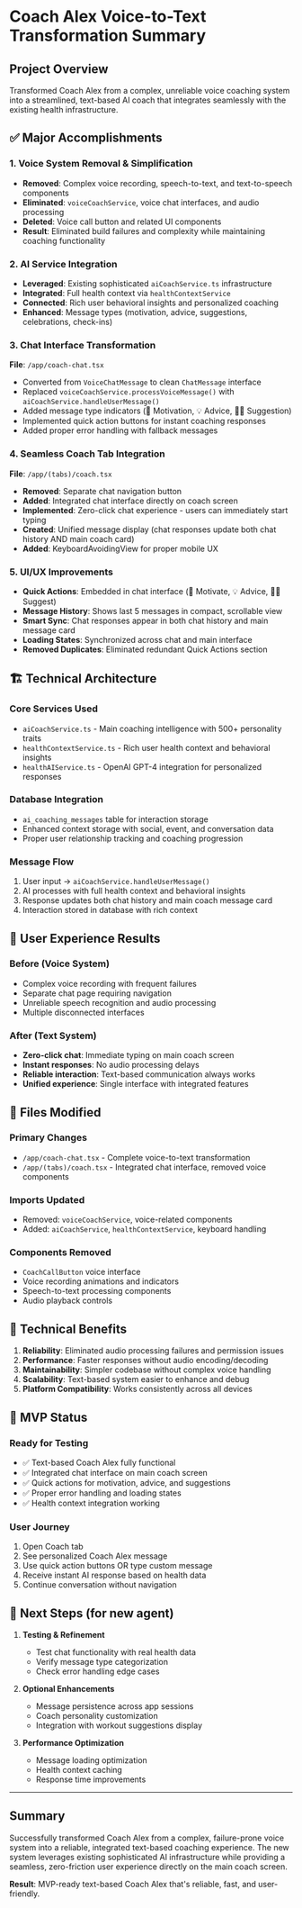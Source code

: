 # Coach Alex Voice-to-Text Transformation Summary

## Project Overview
Transformed Coach Alex from a complex, unreliable voice coaching system into a streamlined, text-based AI coach that integrates seamlessly with the existing health infrastructure.

## ✅ Major Accomplishments

### 1. **Voice System Removal & Simplification**
- **Removed**: Complex voice recording, speech-to-text, and text-to-speech components
- **Eliminated**: `voiceCoachService`, voice chat interfaces, and audio processing
- **Deleted**: Voice call button and related UI components
- **Result**: Eliminated build failures and complexity while maintaining coaching functionality

### 2. **AI Service Integration** 
- **Leveraged**: Existing sophisticated `aiCoachService.ts` infrastructure
- **Integrated**: Full health context via `healthContextService`
- **Connected**: Rich user behavioral insights and personalized coaching
- **Enhanced**: Message types (motivation, advice, suggestions, celebrations, check-ins)

### 3. **Chat Interface Transformation**
**File**: `/app/coach-chat.tsx`
- Converted from `VoiceChatMessage` to clean `ChatMessage` interface
- Replaced `voiceCoachService.processVoiceMessage()` with `aiCoachService.handleUserMessage()`
- Added message type indicators (💪 Motivation, 💡 Advice, 🏃‍♂️ Suggestion)
- Implemented quick action buttons for instant coaching responses
- Added proper error handling with fallback messages

### 4. **Seamless Coach Tab Integration**
**File**: `/app/(tabs)/coach.tsx`
- **Removed**: Separate chat navigation button
- **Added**: Integrated chat interface directly on coach screen
- **Implemented**: Zero-click chat experience - users can immediately start typing
- **Created**: Unified message display (chat responses update both chat history AND main coach card)
- **Added**: KeyboardAvoidingView for proper mobile UX

### 5. **UI/UX Improvements**
- **Quick Actions**: Embedded in chat interface (💪 Motivate, 💡 Advice, 🏃‍♂️ Suggest)
- **Message History**: Shows last 5 messages in compact, scrollable view
- **Smart Sync**: Chat responses appear in both chat history and main message card
- **Loading States**: Synchronized across chat and main interface
- **Removed Duplicates**: Eliminated redundant Quick Actions section

## 🏗️ Technical Architecture

### **Core Services Used**
- `aiCoachService.ts` - Main coaching intelligence with 500+ personality traits
- `healthContextService.ts` - Rich user health context and behavioral insights
- `healthAIService.ts` - OpenAI GPT-4 integration for personalized responses

### **Database Integration**
- `ai_coaching_messages` table for interaction storage
- Enhanced context storage with social, event, and conversation data
- Proper user relationship tracking and coaching progression

### **Message Flow**
1. User input → `aiCoachService.handleUserMessage()`
2. AI processes with full health context and behavioral insights
3. Response updates both chat history and main coach message card
4. Interaction stored in database with rich context

## 🎯 User Experience Results

### **Before (Voice System)**
- Complex voice recording with frequent failures
- Separate chat page requiring navigation
- Unreliable speech recognition and audio processing
- Multiple disconnected interfaces

### **After (Text System)**
- **Zero-click chat**: Immediate typing on main coach screen
- **Instant responses**: No audio processing delays
- **Reliable interaction**: Text-based communication always works
- **Unified experience**: Single interface with integrated features

## 📁 Files Modified

### **Primary Changes**
- `/app/coach-chat.tsx` - Complete voice-to-text transformation
- `/app/(tabs)/coach.tsx` - Integrated chat interface, removed voice components

### **Imports Updated**
- Removed: `voiceCoachService`, voice-related components
- Added: `aiCoachService`, `healthContextService`, keyboard handling

### **Components Removed**
- `CoachCallButton` voice interface
- Voice recording animations and indicators
- Speech-to-text processing components
- Audio playback controls

## 🔧 Technical Benefits

1. **Reliability**: Eliminated audio processing failures and permission issues
2. **Performance**: Faster responses without audio encoding/decoding
3. **Maintainability**: Simpler codebase without complex voice handling
4. **Scalability**: Text-based system easier to enhance and debug
5. **Platform Compatibility**: Works consistently across all devices

## 📱 MVP Status

### **Ready for Testing**
- ✅ Text-based Coach Alex fully functional
- ✅ Integrated chat interface on main coach screen
- ✅ Quick actions for motivation, advice, and suggestions
- ✅ Proper error handling and loading states
- ✅ Health context integration working

### **User Journey**
1. Open Coach tab
2. See personalized Coach Alex message
3. Use quick action buttons OR type custom message
4. Receive instant AI response based on health data
5. Continue conversation without navigation

## 🚀 Next Steps (for new agent)

1. **Testing & Refinement**
   - Test chat functionality with real health data
   - Verify message type categorization
   - Check error handling edge cases

2. **Optional Enhancements**
   - Message persistence across app sessions
   - Coach personality customization
   - Integration with workout suggestions display

3. **Performance Optimization**
   - Message loading optimization
   - Health context caching
   - Response time improvements

---

## Summary
Successfully transformed Coach Alex from a complex, failure-prone voice system into a reliable, integrated text-based coaching experience. The new system leverages existing sophisticated AI infrastructure while providing a seamless, zero-friction user experience directly on the main coach screen.

**Result**: MVP-ready text-based Coach Alex that's reliable, fast, and user-friendly.